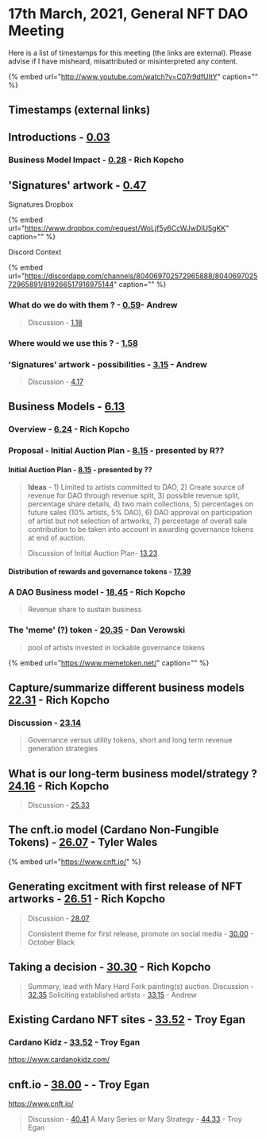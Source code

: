 # 17th March, 2021, General NFT DAO Meeting

Here is a list of timestamps for this meeting \(the links are external\). Please advise if I have misheard, misattributed or misinterpreted any content.

{% embed url="http://www.youtube.com/watch?v=C07r9dfUItY" caption="" %}

## Timestamps \(external links\)

## Introductions - [0.03](https://youtu.be/C07r9dfUItY?t=3)

### Business Model Impact - [0.28](https://youtu.be/C07r9dfUItY?t=28) - Rich Kopcho

## 'Signatures' artwork - [0.47](https://youtu.be/C07r9dfUItY?t=47)

Signatures Dropbox

{% embed url="https://www.dropbox.com/request/WoLjf5y6CcWJwDlU5gKK" caption="" %}

Discord Context

{% embed url="https://discordapp.com/channels/804069702572965888/804069702572965891/819266517916975144" caption="" %}

### What do we do with them ? - [0.59](https://youtu.be/C07r9dfUItY?t=59)- Andrew

> Discussion - [1.18](https://youtu.be/C07r9dfUItY?t=78)

### Where would we use this ? - [1.58](https://youtu.be/C07r9dfUItY?t=118)

### 'Signatures' artwork - possibilities - [3.15](https://youtu.be/C07r9dfUItY?t=195) - Andrew

> Discussion - [4.17](https://youtu.be/C07r9dfUItY?t=257)

## Business Models - [6.13](https://youtu.be/C07r9dfUItY?t=373)

### Overview - [6.24](https://youtu.be/C07r9dfUItY?t=384) - Rich Kopcho

### Proposal - Initial Auction Plan - [8.15](https://youtu.be/C07r9dfUItY?t=495) - presented by R??

#### Initial Auction Plan - [8.15](https://youtu.be/C07r9dfUItY?t=495) - presented by ??

> **Ideas** - 1\) Limited to artists committed to DAO, 2\) Create source of revenue for DAO through revenue split, 3\) possible revenue split, percentage share details, 4\) two main collections, 5\) percentages on future sales \(10% artists, 5% DAO\), 6\) DAO approval on participation of artist but not selection of artworks, 7\) percentage of overall sale contribution to be taken into account in awarding governance tokens at end of auction.
>
> Discussion of Initial Auction Plan- [13.23](https://youtu.be/C07r9dfUItY?t=803)

#### Distribution of rewards and governance tokens - [17.39](https://youtu.be/C07r9dfUItY?t=1059)

### A DAO Business model - [18.45](https://youtu.be/C07r9dfUItY?t=1125) - Rich Kopcho

> Revenue share to sustain business

### The 'meme' \(?\) token - [20.35](https://youtu.be/C07r9dfUItY?t=1235) - Dan Verowski

> pool of artists invested in lockable governance tokens

{% embed url="https://www.memetoken.net/" caption="" %}

## Capture/summarize different business models [22.31](https://youtu.be/C07r9dfUItY?t=1351) - Rich Kopcho

### Discussion - [23.14](https://youtu.be/C07r9dfUItY?t=1394)

> Governance versus utility tokens, short and long term revenue generation strategies

## What is our long-term business model/strategy ? [24.16](https://youtu.be/C07r9dfUItY?t=1456) - Rich Kopcho

> Discussion - [25.33](https://youtu.be/C07r9dfUItY?t=1533)

## The cnft.io model \(Cardano Non-Fungible Tokens\) - [26.07](https://youtu.be/C07r9dfUItY?t=1567) - Tyler Wales

{% embed url="https://www.cnft.io/" %}



## Generating excitment with first release of NFT artworks - [26.51](https://youtu.be/C07r9dfUItY?t=1611) - Rich Kopcho

> Discussion - [28.07](https://youtu.be/C07r9dfUItY?t=1687)
>
> Consistent theme for first release, promote on social media - [30.00](https://youtu.be/C07r9dfUItY?t=1800) - October Black

## Taking a decision - [30.30](https://youtu.be/C07r9dfUItY?t=1830) - Rich Kopcho
> Summary, lead with Mary Hard Fork painting(s) auction.
> Discussion - [32.35](https://youtu.be/C07r9dfUItY?t=1955)
> Soliciting established artists - [33.15](https://youtu.be/C07r9dfUItY?t=1995) - Andrew

## Existing Cardano NFT sites - [33.52]( https://youtu.be/C07r9dfUItY?t=2032) - Troy Egan 
### Cardano Kidz - [33.52]( https://youtu.be/C07r9dfUItY?t=2032) - Troy Egan 
https://www.cardanokidz.com/

## cnft.io - [38.00](https://youtu.be/C07r9dfUItY?t=2280) - - Troy Egan 
https://www.cnft.io/
 
> Discussion - [40.41](https://youtu.be/C07r9dfUItY?t=2441)
> A Mary Series or Mary Strategy - [44.33](https://youtu.be/C07r9dfUItY?t=2673) - Troy Egan 





